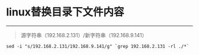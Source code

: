 ﻿# linux替换目录下文件内容

---

> 源字符串（192.168.2.131）/新字符串（192.168.9.141）
```
sed -i "s/192.168.2.131/192.168.9.141/g" `grep 192.168.2.131 -rl ./*`
```




